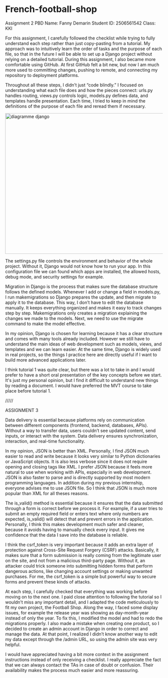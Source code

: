 # French-football-shop
Assignment 2 PBD
Name: Fanny Demarin
Student ID: 2506561542
Class: KKI


For this assignment, I carefully followed the checklist while trying to fully understand each step rather than just copy-pasting from a tutorial. My approach was to intuitively learn the order of tasks and the purpose of each file, so that in the future I will be able to set up a Django project without relying on a detailed tutorial.
During this assignment, I also became more comfortable using GitHub. At first GitHub felt a bit new, but now I am much more used to committing changes, pushing to remote, and connecting my repository to deployment platforms.

Throughout all these steps, I didn’t just “code blindly.” I focused on understanding what each file does and how the pieces connect: urls.py handles routing, views.py controls logic, models.py defines data, and templates handle presentation. Each time, I tried to keep in mind the definitions of the purpose of each file and reread them if necessary.

<img width="2360" height="450" alt="diagramme django" src="https://github.com/user-attachments/assets/bcbb1efb-01e5-4fb7-a9a1-816be2816df8" />


The settings.py file controls the environment and behavior of the whole project. Without it, Django would not know how to run your app. In this configuration file we can found which apps are installed, the allowed hosts, debug mode, and security settings for example.

Migration in Django is the process that makes sure the database structure follows the defined models. Whenever I add or change a field in models.py, I run makemigrations so Django prepares the update, and then migrate to apply it to the database. This way, I don’t have to edit the database manually. It keeps everything organized and makes it easy to track changes step by step. Makemigrations only creates a migration explaining the changes we made to the models. Next, we need to use the migrate command to make the model effective.


In my opinion, Django is chosen for learning because it has a clear structure and comes with many tools already included. However we still have to understand the main ideas of web development such as models, views, and templates and we can learn easier. At the same time, Django is widely used in real projects, so the things I practice here are directly useful if I want to build more advanced applications later.

I think tutorial 1 was quite clear, but there was a lot to take in and I would prefer to have a short oral presentation of the key concepts before we start. It's just my personal opinion, but I find it difficult to understand new things by reading a document. I would have preferred the MVT course to take place before tutorial 1.

/////

ASSIGNMENT 3    

Data delivery is essential because platforms rely on communication between different components (frontend, backend, databases, APIs). Without a way to transfer data, users couldn’t see updated content, send inputs, or interact with the system. Data delivery ensures synchronization, interaction, and real-time functionality.

In my opinion, JSON is better than XML. Personally, I find JSON much easier to read and write because it looks very similar to Python dictionaries or JavaScript objects. It is also less verbose since it does not require opening and closing tags like XML. I prefer JSON because it feels more natural to use when working with APIs, especially in web development. JSON is also faster to parse and is directly supported by most modern programming languages. In addition during my previous internship, everyone advises me to use JSON file.
So I think that JSON is much more popular than XML for all theses reasons.

The is_valid() method is essential because it ensures that the data submitted through a form is correct before we process it. For example, if a user tries to submit an empty required field or enters text where only numbers are expected, is_valid() will detect that and prevent errors in the application. Personally, I think this makes development much safer and cleaner, because it avoids having to manually check every input. It gives me confidence that the data I save into the database is reliable.

I think the csrf_token is very important because it adds an extra layer of protection against Cross-Site Request Forgery (CSRF) attacks. Basically, it makes sure that a form submission is really coming from the legitimate user on the site, and not from a malicious third-party page. Without it, an attacker could trick someone into submitting hidden forms that perform dangerous actions, like changing account settings or making unwanted purchases. For me, the csrf_token is a simple but powerful way to secure forms and prevent these kinds of attacks.

At each step, I carefully checked that everything was working before moving on to the next one. I paid close attention to following the tutorial so I wouldn’t miss any important detail, and I adapted the code meticulously to fit my own project, the Football Shop. Along the way, I faced some display issues, for example the release year was showing as day-month-year instead of only the year. To fix this, I modified the model and had to redo the migrations properly. I also made a mistake when creating one product, so I decided to create an admin account in Django in order to correct and manage the data. At that point, I realized I didn’t know another way to edit my data except through the /admin URL, so using the admin site was very helpful.

I would have appreciated having a bit more context in the assignment instructions instead of only receiving a checklist.
I really appreciate the fact that we can always contact the TAs in case of doubt or confusion. Their availability makes the process much easier and more reassuring.

